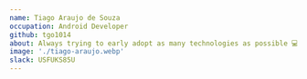 ```yaml
---
name: Tiago Araujo de Souza
occupation: Android Developer
github: tgo1014
about: Always trying to early adopt as many technologies as possible 💻
image: './tiago-araujo.webp'
slack: USFUKS85U
---
```

